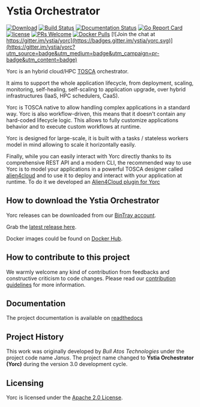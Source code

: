 # Ystia Orchestrator

[![Download](https://api.bintray.com/packages/ystia/yorc-engine/distributions/images/download.svg?version=3.2.0-M5)](https://bintray.com/ystia/yorc-engine/distributions/3.2.0-M5/link) [![Build Status](https://travis-ci.org/ystia/yorc.svg?branch=develop)](https://travis-ci.org/ystia/yorc) [![Documentation Status](https://readthedocs.org/projects/yorc/badge/?version=latest)](http://yorc.readthedocs.io/en/latest/?badge=latest) [![Go Report Card](https://goreportcard.com/badge/github.com/ystia/yorc)](https://goreportcard.com/report/github.com/ystia/yorc) [![license](https://img.shields.io/github/license/ystia/yorc.svg)](https://github.com/ystia/yorc/blob/develop/LICENSE) [![PRs Welcome](https://img.shields.io/badge/PRs-welcome-brightgreen.svg?style=flat-square)](http://makeapullrequest.com) [![Docker Pulls](https://img.shields.io/docker/pulls/ystia/yorc.svg?style=flat)](https://hub.docker.com/r/ystia/yorc) [![Join the chat at https://gitter.im/ystia/yorc](https://badges.gitter.im/ystia/yorc.svg)](https://gitter.im/ystia/yorc?utm_source=badge&utm_medium=badge&utm_campaign=pr-badge&utm_content=badge)

Yorc is an hybrid cloud/HPC [TOSCA](http://docs.oasis-open.org/tosca/TOSCA-Simple-Profile-YAML/v1.2/TOSCA-Simple-Profile-YAML-v1.2.html) orchestrator.

It aims to support the whole application lifecycle, from deployment, scaling, monitoring, self-healing, self-scaling to application upgrade, over hybrid infrastructures (IaaS, HPC schedulers, CaaS).

Yorc is TOSCA native to allow handling complex applications in a standard way. Yorc is also workflow-driven,
this means that it doesn't contain any hard-coded lifecycle logic. This allows to fully customize applications behavior and to execute custom workflows at runtime.

Yorc is designed for large-scale, it is built with a tasks / stateless workers model in mind allowing to scale it
horizontally easily.

Finally, while you can easily interact with Yorc directly thanks to its comprehensive REST API and a modern CLI,
the recommended way to use Yorc is to model your applications in a powerful TOSCA designer called [alien4cloud](https://alien4cloud.github.io) and to use it to deploy and interact with your application at runtime. To do it
we developed an [Alien4Cloud plugin for Yorc](https://github.com/ystia/yorc-a4c-plugin)

## How to download the Ystia Orchestrator

Yorc releases can be downloaded from our [BinTray account](https://bintray.com/ystia/yorc-engine/distributions).

Grab the [latest release here](https://bintray.com/ystia/yorc-engine/distributions/_latestVersion).

Docker images could be found on [Docker Hub](https://hub.docker.com/r/ystia/yorc).

## How to contribute to this project

We warmly welcome any kind of contribution from feedbacks and constructive criticism to code changes.
Please read our [contribution guidelines](CONTRIBUTING.md) for more information.

## Documentation

The project documentation is available on [readthedocs](http://yorc.readthedocs.io/en/latest/)

## Project History

This work was originally developed by _Bull Atos Technologies_ under the project code name _Janus_. The project name changed to __Ystia Orchestrator **(Yorc)**__ during the version 3.0 development cycle.

## Licensing

Yorc is licensed under the [Apache 2.0 License](LICENSE).
